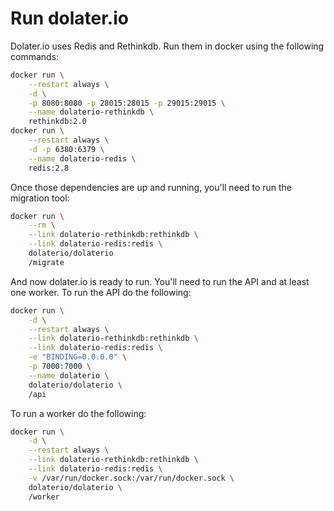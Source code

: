# Run dolater.io

Dolater.io uses Redis and Rethinkdb. Run them in docker using the following commands:

```bash
docker run \
    --restart always \
    -d \
    -p 8080:8080 -p 28015:28015 -p 29015:29015 \
    --name dolaterio-rethinkdb \
    rethinkdb:2.0
docker run \
    --restart always \
    -d -p 6380:6379 \
    --name dolaterio-redis \
    redis:2.8
```

Once those dependencies are up and running, you'll need to run the migration tool:

```bash
docker run \
    --rm \
    --link dolaterio-rethinkdb:rethinkdb \
    --link dolaterio-redis:redis \
    dolaterio/dolaterio
    /migrate
```

And now dolater.io is ready to run. You'll need to run the API and at least one worker.
To run the API do the following:

```bash
docker run \
    -d \
    --restart always \
    --link dolaterio-rethinkdb:rethinkdb \
    --link dolaterio-redis:redis \
    -e "BINDING=0.0.0.0" \
    -p 7000:7000 \
    --name dolaterio \
    dolaterio/dolaterio \
    /api
```

To run a worker do the following:

```bash
docker run \
    -d \
    --restart always \
    --link dolaterio-rethinkdb:rethinkdb \
    --link dolaterio-redis:redis \
    -v /var/run/docker.sock:/var/run/docker.sock \
    dolaterio/dolaterio \
    /worker
```
